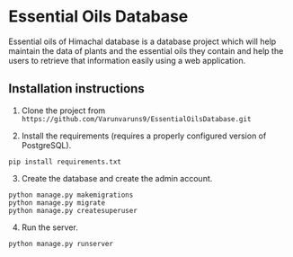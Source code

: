 # Essential Oils Database

Essential oils of Himachal database is a database project which will help maintain the data of plants and the essential oils they contain and help the users to retrieve that information easily using a web application.

## Installation instructions

1. Clone the project from `https://github.com/Varunvaruns9/EssentialOilsDatabase.git`

2. Install the requirements (requires a properly configured version of PostgreSQL).
```
pip install requirements.txt
```

3. Create the database and create the admin account.
```
python manage.py makemigrations
python manage.py migrate
python manage.py createsuperuser
```

4. Run the server.
```
python manage.py runserver
```

